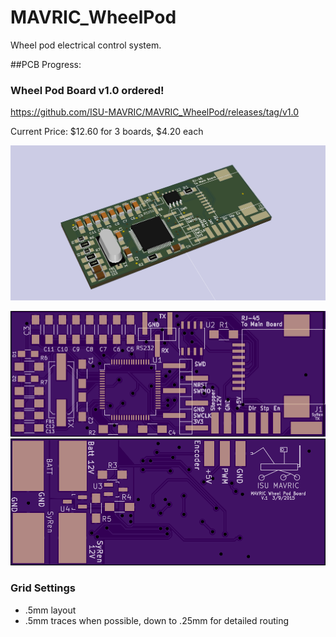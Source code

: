 MAVRIC_WheelPod
===============

Wheel pod electrical control system.

##PCB Progress:
### Wheel Pod Board v1.0 ordered!
https://github.com/ISU-MAVRIC/MAVRIC_WheelPod/releases/tag/v1.0

Current Price: $12.60 for 3 boards, $4.20 each

![Board 3D](https://raw.githubusercontent.com/ISU-MAVRIC/MAVRIC_WheelPod/master/Hardware/Wheel%20Pod%20Board/Images/Wheel%20Pod%20Board%203d.png)

<img src="https://raw.githubusercontent.com/ISU-MAVRIC/MAVRIC_WheelPod/master/Hardware/Wheel%20Pod%20Board/Images/front%20osh.png" alt="'Wheel Pod Board Front"><br>
<img src="https://raw.githubusercontent.com/ISU-MAVRIC/MAVRIC_WheelPod/master/Hardware/Wheel%20Pod%20Board/Images/back%20osh.png" alt="Wheel Pod Board Back">

### Grid Settings
- .5mm layout
- .5mm traces when possible, down to .25mm for detailed routing
